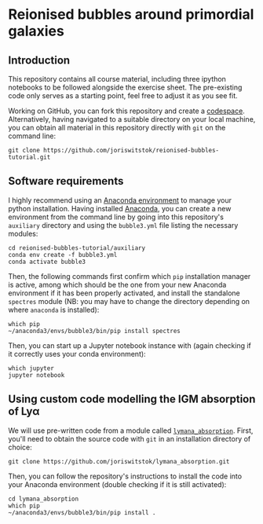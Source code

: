 # Reionised bubbles around primordial galaxies

## Introduction

This repository contains all course material, including three ipython notebooks to be followed alongside the exercise sheet. The pre-existing code only serves as a starting point, feel free to adjust it as you see fit.

Working on GitHub, you can fork this repository and create a [codespace](https://github.com/features/codespaces). Alternatively, having navigated to a suitable directory on your local machine, you can obtain all material in this repository directly with `git` on the command line:
```
git clone https://github.com/joriswitstok/reionised-bubbles-tutorial.git
```

## Software requirements

I highly recommend using an [Anaconda environment](https://docs.conda.io/projects/conda/en/latest/user-guide/tasks/manage-environments.html) to manage your python installation. Having installed [Anaconda](https://docs.conda.io/projects/conda/en/latest/user-guide/install/index.html#), you can create a new environment from the command line by going into this repository's `auxiliary` directory and using the `bubble3.yml` file listing the necessary modules:
```
cd reionised-bubbles-tutorial/auxiliary
conda env create -f bubble3.yml
conda activate bubble3
```
Then, the following commands first confirm which `pip` installation manager is active, among which should be the one from your new Anaconda environment if it has been properly activated, and install the standalone `spectres` module (NB: you may have to change the directory depending on where `anaconda` is installed):
```
which pip
~/anaconda3/envs/bubble3/bin/pip install spectres
```
Then, you can start up a Jupyter notebook instance with (again checking if it correctly uses your conda environment):
```
which jupyter
jupyter notebook
```

## Using custom code modelling the IGM absorption of Lyα

We will use pre-written code from a module called [`lymana_absorption`](https://github.com/joriswitstok/lymana_absorption). First, you'll need to obtain the source code with `git` in an installation directory of choice:
```
git clone https://github.com/joriswitstok/lymana_absorption.git
```
Then, you can follow the repository's instructions to install the code into your Anaconda environment (double checking if it is still activated):
```
cd lymana_absorption
which pip
~/anaconda3/envs/bubble3/bin/pip install .
```